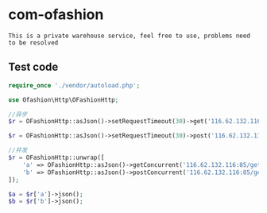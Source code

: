 # com-ofashion
    This is a private warehouse service, feel free to use, problems need to be resolved
    

## Test code


```php
require_once './vendor/autoload.php';

use Ofashion\Http\OFashionHttp;

//异步
$r = OFashionHttp::asJson()->setRequestTimeout(30)->get('116.62.132.116:85/get_conversation_list', ['a' => 'b'])->json();

$r = OFashionHttp::asJson()->setRequestTimeout(30)->post('116.62.132.116:85/get_conversation_list', ['a' => 'b'])->json();

//并发
$r = OFashionHttp::unwrap([
    'a' => OFashionHttp::asJson()->getConcurrent('116.62.132.116:85/get_conversation_list', ['a' => 'b']),
    'b' => OFashionHttp::asJson()->postConcurrent('116.62.132.116:85/get_conversation_list', ['a' => 'b'])
]);

$a = $r['a']->json();
$b = $r['b']->json();
```